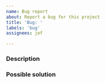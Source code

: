 ```yaml
---
name: Bug report
about: Report a bug for this project
title: 'Bug: '
labels: 'bug'
assignees: jef

---
```


### Description

<!-- Describe the feature here. -->

### Possible solution

<!-- Describe the possible solution here. -->
